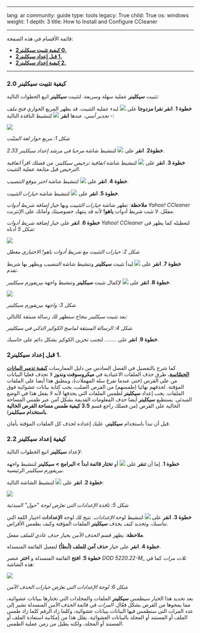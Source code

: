 

---

lang: ar
community: guide
type: tools
legacy: True
child: True
os: windows
weight: 1
depth: 3
title: How to Install and Configure CCleaner

---

قائمة الأقسام في هذه الصفحة:

- [**2‏.0 كيفية تثبيت سيكلينر**](#2.0)
- [**2‏.1 قبل إعداد سيكلينر**](#2.1)
- [**2‏.2 كيفية إعداد سيكلينر**](#2.2)

----

<a name="2.0"></a>
### 2.0 كيفية تثبيت سيكلينر ###

تثبيت **سيكلينر** عملية سهلة وسريعة. لتثبيت **سيكلينر** اتبع الخطوات التالية:

**خطوة 1**. **انقر نقرا مزدوجا** على ![](/sbox/screen/ccleaner-ar/01.png) لبدء عملية التثبيت. قد يظهر المربع الحواري *فتح ملف - تحذير أمني*، عندها **انقر** ![](/sbox/screen/ccleaner-ar/02.png) لتنشيط النافذة التالية:

![](/sbox/screen/ccleaner-ar/03.png)

*شكل 1: مربع حوار لغة المثبّت*

**خطوة2**. **انقر** على ![](/sbox/screen/ccleaner-ar/04.png) لتنشيط شاشة *مرحبا في مرشد إعداد سيكلينر 2.33*.

**خطوة 3**. **انقر** على ![](/sbox/screen/ccleaner-ar/06.png) لتنشيط شاشة *اتفاقية ترخيص سيكلينر*. من فضلك اقرأ *اتفاقية الترخيص* قبل متابعة عملية التثبيت.

**خطوة 4**. **انقر** على ![](/sbox/screen/ccleaner-ar/08.png) لتنشيط شاشة *اختر موقع التنصيب*.

**خطوة 5**. **انقر** على ![](/sbox/screen/ccleaner-ar/06.png) لتنشيط شاشة *خيارات التثبيت*.

**ملاحظة**: تظهر شاشة *خيارات التثبيت* وبها خيار *إضافة شريط أدوات Yahoo! CCleaner* مفعّل. لا تثبت شريط أدوات **ياهو!** لأنه قد ينتهك خصوصيتك وأمانك على الإنترنت.

**خطوة 6**. **انقر** على خيار *إضافة شريط أدوات Yahoo! CCleaner* لتعطيله كما يظهر في *شكل 5* أدناه:

![](/sbox/screen/ccleaner-ar/10.png)

*شكل 2: خيارات التثبيت مع شريط أدوات ياهو! الاختياري معطل*

**خطوة 7**. **انقر** على ![](/sbox/screen/ccleaner-ar/11.png) لبدأ تثبيت **سيكلينر** وتنشيط شاشة *التنصيب* ويظهر بها شريط تقدم.

**خطوة 8**. **انقر** على ![](/sbox/screen/ccleaner-ar/13.png) لإكمال تثبيت **سيكلينر** وتنشيط واجهة *بيريفورم سيكلينر*.

![](/sbox/screen/ccleaner-ar/15.png)

*شكل 3: واجهة بيريفورم سيكلينر*

بعد تثبيت *سيكلينر* بنجاح ستظهر لك رسالة منبثقة كالتالي:



*شكل 4: الرسالة المنبثقة لماسح الكوكيز الذكي في سيكلينر*

**خطوة 9**. **انقر** على ........ لتجنب تخزين الكوكيز بشكل دائم على حاسبك.

<a name="2.1"></a>
### 2‏.1 قبل إعداد سيكلينر ###

كما شرح بالتفصيل في الفصل السادس من دليل الممارسات [**كيفية تدمير البيانات الحسّاسة**](chapter_06)، طرق حذف الملفات الاعتيادية في **ميكروسوفت وندوز** لا تحذف فعليا البيانات من على القرص (حتى عندما تفرغ سلة المهملات)، وينطبق هذا أيضا على الملفات المؤقتة. لحذفهم نهائيا (طمسهم) من القرص الصلب، يجب كتابة بيانات عشوائية فوق الملفات. يجب إعداد **سيكلينر** لطمس الملفات التي يحذفها لأنه لا يفعل هذا في الوضع المبدئي. يستطيع **سيكلينر** أيضا حذف المعلومات القديمة بشكل آمن عبر طمس المساحة الخالية على القرص (من فضلك راجع قسم **5‏.3 كيفية طمس مساحة القرص الخالية باستخدام سيكلينر**).

قبل أن تبدأ باستخدام **سيكلينر**، عليك إعداده لحذف كل الملفات المؤقتة بأمان.

<a name="2.2"></a>
### 2.2 كيفية إعداد سيكلينر ###

لإعداد **سيكلينر** اتبع الخطوات التالية:

**خطوة 1**. إما أن **تنقر** على ![](/sbox/screen/ccleaner-ar/20.png) أو **تختار قائمة ابدأ > البرامج > سيكلينر** لتنشيط واجهة *بيريفورم سيكلينر* الرئيسية.

**خطوة 2**. **انقر** على ![](/sbox/screen/ccleaner-ar/22.png) لتنشيط الشاشة التالية:

![](/sbox/screen/ccleaner-ar/21.png)

*شكل 5: نافذة الإعدادات التي تعرُض لوحة "حول" المبدئية*

**خطوة 3**. **انقر** على ![](/sbox/screen/ccleaner-ar/23.png) لتنشيط لوحة *الإعدادات*. تتيح لك لوحة **الإعدادات** اختيار اللغة التي تناسبك، وتحديد كيف يحذف **سيكلينر** الملفات المؤقتة وكيف يطمس الأقراص.

**ملاحظة**: يظهر قسم *الحذف الآمن* بخيار *حذف عادي للملف* مفعل.

**خطوة 4**. **انقر** على خيار **حذف آمن للملف (أبطأ)** لتفعيل القائمة المنسدلة.

**خطوة 5**. **افتح** القائمة المنسدلة و **اختر** عنصر *DOD 5220.22-M_ ثلاث مرات* كما في هذه الشاشة:

![](/sbox/screen/ccleaner-ar/24.png)

*شكل 6: لوحة الإعدادات التي تعرُض خيارات الحذف الآمن*

بعد تحديد هذا الخيار سيطمس **سيكلينر** الملفات والمجلدات التي تختارها ببيانات عشوائية، مما يمحوها من القرص بشكل فعّال. *المرات* في قائمة *الحذف الآمن* المنسدلة تشير إلى عدد المرات التي ستطمس فيها البيانات ببيانات عشوائية، وكلما زاد الرقم كلما زاد طمس الملف أو المستند أو المجلد بالبيانات العشوائية. يقلل هذا من إمكانية استعادة الملف أو المستند أو المجلد، ولكنه يطيل من زمن عملية الطمس.

